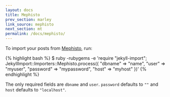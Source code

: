 ```yaml
---
layout: docs
title: Mephisto
prev_section: marley
link_source: mephisto
next_section: mt
permalink: /docs/mephisto/
---
```


To import your posts from [Mephisto](http://www.mephistoblog.com), run:

{% highlight bash %}
$ ruby -rubygems -e 'require "jekyll-import";
    JekyllImport::Importers::Mephisto.process({
      "dbname"   => "name",
      "user"     => "myuser",
      "password" => "mypassword",
      "host"     => "myhost"
    })'
{% endhighlight %}

The only required fields are `dbname` and `user`. `password` defaults to `""`
and `host` defaults to `"localhost"`.